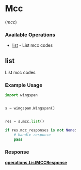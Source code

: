 # Mcc
(*mcc*)

### Available Operations

* [list](#list) - List mcc codes

## list

List mcc codes

### Example Usage

```python
import wingspan


s = wingspan.Wingspan()


res = s.mcc.list()

if res.mcc_responses is not None:
    # handle response
    pass
```


### Response

**[operations.ListMCCResponse](../../models/operations/listmccresponse.md)**

